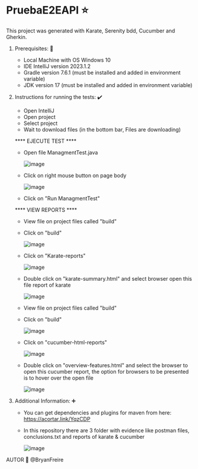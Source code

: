 # PruebaE2EAPI ⭐
This project was generated with Karate, Serenity bdd, Cucumber and Gherkin.

1. Prerequisites: 📃
   -  Local Machine with OS Windows 10
   -  IDE IntelliJ version 2023.1.2
   -  Gradle version 7.6.1 (must be installed and added in environment variable)
   -  JDK version 17 (must be installed and  added in environment variable)

3. Instructions for running the tests: ✔️
   - Open IntelliJ
   - Open project
   - Select project
   - Wait to download files (in the bottom bar, Files are downloading)
   
   **** EJECUTE TEST ****

   - Open file ManagmentTest.java
  
     ![image](https://github.com/bryanalexfreire/PruebaE2EAPIS/assets/30132840/b550b3d5-7656-4b55-bdea-cca7009e005a)

   - Click on right mouse button on page body

     ![image](https://github.com/bryanalexfreire/PruebaE2EAPIS/assets/30132840/51628795-6a4f-4a05-a8eb-dd2731173486)

     
   - Click on "Run ManagmentTest"
   
   **** VIEW REPORTS ****
   
   - View file on project files called "build"
   - Click on "build"

     ![image](https://github.com/bryanalexfreire/PruebaE2EAPIS/assets/30132840/955254f4-e771-48f0-9883-6b3b21777002)

     
   - Click on "Karate-reports"

     ![image](https://github.com/bryanalexfreire/PruebaE2EAPIS/assets/30132840/5ff088bb-3f33-442e-818c-efdad22988f7)

   - Double click on "karate-summary.html" and select browser open this file report of karate

     ![image](https://github.com/bryanalexfreire/PruebaE2EAPIS/assets/30132840/4cd2eb56-7de5-463a-aab0-b551c1c583ae)


   - View file on project files called "build"
   - Click on "build"
  
     ![image](https://github.com/bryanalexfreire/PruebaE2EAPIS/assets/30132840/955254f4-e771-48f0-9883-6b3b21777002)

   - Click on "cucumber-html-reports"
  
     ![image](https://github.com/bryanalexfreire/PruebaE2EAPIS/assets/30132840/362f64a3-a1d8-494d-8fcf-e0f51eb9bfe6)


   - Double click on "overview-features.html" and select the browser to open this cucumber report, the option for browsers to be presented is to hover over the open file

  
     ![image](https://github.com/bryanalexfreire/PruebaE2EAPIS/assets/30132840/2c45b3f5-c592-4a21-8570-ee6706b45de9)



5. Additional Information: ➕
   - You can get dependencies and plugins for maven from here: https://acortar.link/YqzCDP
   - In this repository there are 3 folder with evidence like postman files, conclusions.txt and reports of karate & cucumber

     ![image](https://github.com/bryanalexfreire/PruebaE2EAPIS/assets/30132840/5169ef5e-2944-4e84-891b-c3090eda61d1)


AUTOR 📍
@BryanFreire
